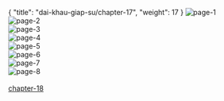{ "title": "dai-khau-giap-su/chapter-17", "weight": 17 }
<img src="dai-khau-giap-su_0017_01-c49ce922848bf113cb634fe65a41f019.webp" alt="page-1" origin="http://1.bp.blogspot.com/-wDBy6f8KTaA/WSLpH74HDSI/AAAAAAAAXos/ydtSZIKXTIQMwaC7YsDXom5XLs-gO_X6QCLcB/s1600/1.jpg?imgmax=0"><br/>
<img src="dai-khau-giap-su_0017_02-1c125908a4f1759b3c89ea780a4dab26.webp" alt="page-2" origin="http://1.bp.blogspot.com/-3FyfT7fe7sM/WSLpHxgCjLI/AAAAAAAAXoo/eXx18CbagEgWafr-UGq_lsstfPZHVd6oQCLcB/s1600/2.jpg?imgmax=0"><br/>
<img src="dai-khau-giap-su_0017_03-ec4bb1784e0d165a8ea969e279783829.webp" alt="page-3" origin="http://1.bp.blogspot.com/-AnOi8OU-7Ds/WSLpIAyigjI/AAAAAAAAXow/Goadc8XE8x4ainHmE7FaR18B4Oud0ZkjQCLcB/s1600/3.jpg?imgmax=0"><br/>
<img src="dai-khau-giap-su_0017_04-b075a42af39f037b0d33c76e6f89c2b8.webp" alt="page-4" origin="http://1.bp.blogspot.com/-nktAyiLVmv8/WSLpJ5eTwnI/AAAAAAAAXo0/63qsLhGmL6cSKquVm0ZUCs3CgtPFAZ4wgCLcB/s1600/4.jpg?imgmax=0"><br/>
<img src="dai-khau-giap-su_0017_05-d80976ec01aef7c5a73fda15773400dc.webp" alt="page-5" origin="http://1.bp.blogspot.com/-n0-L3oRhOe8/WSLpKD2VeoI/AAAAAAAAXo4/a4z8QHtc7G44QokBzs3g1Z0jgmZN6EVNwCLcB/s1600/5.jpg?imgmax=0"><br/>
<img src="dai-khau-giap-su_0017_06-4ede6974bafff50b33723d04f4963790.webp" alt="page-6" origin="http://1.bp.blogspot.com/-jjf6k88TKRM/WSLpKXPsA1I/AAAAAAAAXo8/gbmBhoVChDIMEIIo4AK0_FQwGYkblm95wCLcB/s1600/6.jpg?imgmax=0"><br/>
<img src="dai-khau-giap-su_0017_07-17a49d0735301ca05023cb51e164e12f.webp" alt="page-7" origin="http://1.bp.blogspot.com/-gMpRdVbZekQ/WSLpLZVDE2I/AAAAAAAAXpA/02EW_I2JWdsZn5BBvg7VVtCPVeLpJZtyQCLcB/s1600/7.jpg?imgmax=0"><br/>
<img src="dai-khau-giap-su_0017_08-3fe6e193dedb5767264588f4dcc98092.webp" alt="page-8" origin="http://1.bp.blogspot.com/-SkAVBbY2WkQ/WSLpLrLjYBI/AAAAAAAAXpE/c52HPyH7lGEOAkkXuq487wzPMlWTFJorQCLcB/s1600/8.jpg?imgmax=0"><br/>
<br/><a class="nextchap" href="/dai-khau-giap-su/chapter-18">chapter-18</a>

